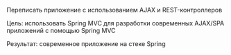 Переписать приложение с использованием AJAX и REST-контроллеров

Цель:  использовать Spring MVC для разработки современных AJAX/SPA приложений c помощью Spring MVC

Результат: современное приложение на стеке Spring

